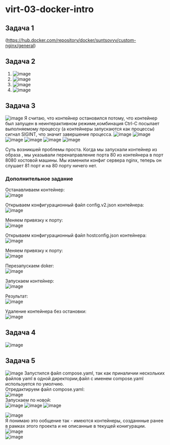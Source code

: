 # virt-03-docker-intro        
## Задача 1
(https://hub.docker.com/repository/docker/suntsovvv/custom-nginx/general)
## Задача 2
1. ![image](https://github.com/suntsovvv/virt-03-docker-intro/assets/154943765/8e9de5ff-452f-4271-b42b-d881ccd33aa0)
2. ![image](https://github.com/suntsovvv/virt-03-docker-intro/assets/154943765/cf6c6e42-c999-4f10-b1ec-94770e5c7758)
3. ![image](https://github.com/suntsovvv/virt-03-docker-intro/assets/154943765/65a9d67f-15ef-41dc-b7e1-316a5b513cf7)
4. ![image](https://github.com/suntsovvv/virt-03-docker-intro/assets/154943765/8f8db8cb-af61-40e1-9f14-f40a0dcc0b45)
## Задача 3
![image](https://github.com/suntsovvv/virt-03-docker-intro/assets/154943765/d87a2977-cb58-4ea4-98ad-451a8a56cadc)
Я считаю, что контейнер остановился потому, что контейнер был запущен в неинтерактивном режиме,комбинация Ctrl-C посылает выполняемому процессу (а контейнеры запускаются как процессы) сигнал SIGINT, что значит завершение процесса.
![image](https://github.com/suntsovvv/virt-03-docker-intro/assets/154943765/d5471d64-f2d9-4949-81fa-2de2670dd701)
![image](https://github.com/suntsovvv/virt-03-docker-intro/assets/154943765/98bb0bb1-2537-4104-b253-fd7bc0abf26e)
![image](https://github.com/suntsovvv/virt-03-docker-intro/assets/154943765/98447126-1c9c-4053-ab79-408c2b122341)
![image](https://github.com/suntsovvv/virt-03-docker-intro/assets/154943765/aa4fc5a3-4be2-471a-8ab7-ca2997036352)
![image](https://github.com/suntsovvv/virt-03-docker-intro/assets/154943765/c83b9714-a018-4b38-8de6-bfb177c8167a)
![image](https://github.com/suntsovvv/virt-03-docker-intro/assets/154943765/a79076e8-8edd-499c-9cd2-b48f0bcf1202)  

Суть возникшей проблемы проста. 
Когда мы запускали контейнер из образа , мы указывали перенаправление порта 80 из контейнера в порт 8080 хостовой машины.
Мы изменили конфиг сервера nginx, теперь он слушает 81 порт и на 80 порту ничего нет.

### Дополнительное задание
Останавливаем контейнер:  
![image](https://github.com/suntsovvv/virt-03-docker-intro/assets/154943765/405b63b8-f676-4699-968c-bda32743744a)

Открываем конфигурационный файл config.v2.json контейнера:  
![image](https://github.com/suntsovvv/virt-03-docker-intro/assets/154943765/93489b6e-ab86-4418-a3ba-d5d4ebe62813)

Меняем привязку к порту:  
![image](https://github.com/suntsovvv/virt-03-docker-intro/assets/154943765/3354f618-d04a-4ed2-af1f-484eaad443bd)

Открываем конфигурационный файл hostconfig.json контейнера:  
![image](https://github.com/suntsovvv/virt-03-docker-intro/assets/154943765/9e2ccf7c-9945-439e-b0a0-6c5387f9c585)

Меняем привязку к порту:  
![image](https://github.com/suntsovvv/virt-03-docker-intro/assets/154943765/5340f309-d799-408c-8324-010ff30d950f)

Перезапускаем doker:  
![image](https://github.com/suntsovvv/virt-03-docker-intro/assets/154943765/25a9faef-287e-4b69-990f-3603a543b04d)

Запускаем контейнер:  
![image](https://github.com/suntsovvv/virt-03-docker-intro/assets/154943765/0c70f89a-4ed2-4cd7-b060-72b7a68881aa)

Результат:  
![image](https://github.com/suntsovvv/virt-03-docker-intro/assets/154943765/10545a66-dbff-4f2c-8951-484a46cf8802)  

Удаление контейнера без остановки:  
![image](https://github.com/suntsovvv/virt-03-docker-intro/assets/154943765/eb59a700-4d33-4f33-947e-3f1a698c764b)  

## Задача 4
![image](https://github.com/suntsovvv/virt-03-docker-intro/assets/154943765/89dfc018-98ca-43ad-b7ce-eb16757737f8)

## Задача 5  
![image](https://github.com/suntsovvv/virt-03-docker-intro/assets/154943765/8b156824-1794-40dd-aa2d-0c1f49e22c2c)
Запустился файл compose.yaml, так как приналичии нескольких файлов yaml в одной директории,файл с именем compose.yaml используется по умолчию.  
Отредактируем файл compose.yaml:  
![image](https://github.com/suntsovvv/virt-03-docker-intro/assets/154943765/8ac8b49c-1fd6-4212-899c-0d20337e63a1)  
Запускаем по новой:  
![image](https://github.com/suntsovvv/virt-03-docker-intro/assets/154943765/d3d53089-016a-4bf4-80f6-dcef8f732839)
![image](https://github.com/suntsovvv/virt-03-docker-intro/assets/154943765/db0e697b-4179-4bb8-aebd-9f78ebe9353c)
![image](https://github.com/suntsovvv/virt-03-docker-intro/assets/154943765/d57c5a98-b696-478c-bb5c-48aab1d07ffa)

![image](https://github.com/suntsovvv/virt-03-docker-intro/assets/154943765/0c5b0861-b9a6-4b0e-9ff9-052edfe04aeb)  
Я понимаю это ообщение так - имеются контейнеры, созданнные ранее в рамках этого проекта и не описанные в текущей конигурации.
![image](https://github.com/suntsovvv/virt-03-docker-intro/assets/154943765/7b03db7f-3e54-4a72-8f8c-887156ae2b1b)  
![image](https://github.com/suntsovvv/virt-03-docker-intro/assets/154943765/1ecde610-59ec-4545-8973-1869fb000336)







 





















